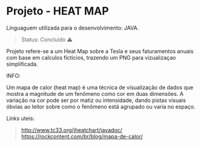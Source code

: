 <h1>Projeto - HEAT MAP </h1>

Linguaguem utilizada para o desenvolvimento: JAVA.
> Status: Concluido ⚠️


Projeto refere-se a um Heat Map sobre a Tesla e seus faturamentos anuais com base em calculos ficticios, trazendo um PNG para vizualizaçao simplificada.

INFO:

Um mapa de calor (heat map) é uma técnica de visualização de dados que mostra a magnitude de um fenômeno como cor em duas dimensões. A variação na cor pode ser por matiz ou intensidade, dando pistas visuais óbvias ao leitor sobre como o fenômeno está agrupado ou varia no espaço.


Links uteis:

>http://www.tc33.org/jheatchart/javadoc/
>https://rockcontent.com/br/blog/mapa-de-calor/


